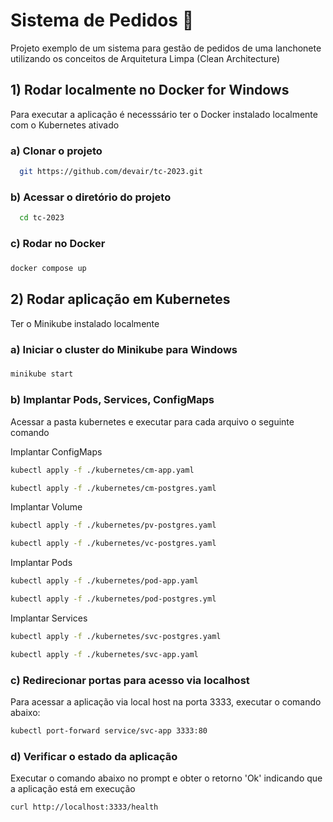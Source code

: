 
# Sistema de Pedidos 📝  
  
Projeto exemplo de um sistema para gestão de pedidos de uma lanchonete utilizando os conceitos de Arquitetura Limpa (Clean Architecture)
  
## 1) Rodar localmente no Docker for Windows

Para executar a aplicação é necesssário ter o Docker instalado localmente com o Kubernetes ativado

### a) Clonar o projeto 

~~~bash
  git https://github.com/devair/tc-2023.git
~~~

### b) Acessar o diretório do projeto

~~~bash  
  cd tc-2023
~~~

### c) Rodar no Docker

### 
~~~bash  
docker compose up
~~~  

## 2) Rodar aplicação em Kubernetes

Ter o Minikube instalado localmente

### a) Iniciar o cluster do Minikube para Windows

###
~~~bash
minikube start
~~~

### b) Implantar Pods, Services, ConfigMaps
Acessar a pasta kubernetes e executar para cada arquivo o seguinte comando

Implantar ConfigMaps
~~~bash
kubectl apply -f ./kubernetes/cm-app.yaml        
~~~

~~~bash
kubectl apply -f ./kubernetes/cm-postgres.yaml   
~~~

Implantar Volume

~~~bash
kubectl apply -f ./kubernetes/pv-postgres.yaml   
~~~

~~~bash
kubectl apply -f ./kubernetes/vc-postgres.yaml
~~~


Implantar Pods

~~~bash
kubectl apply -f ./kubernetes/pod-app.yaml
~~~

~~~bash
kubectl apply -f ./kubernetes/pod-postgres.yml   
~~~

Implantar Services

~~~bash
kubectl apply -f ./kubernetes/svc-postgres.yaml
~~~

~~~bash       
kubectl apply -f ./kubernetes/svc-app.yaml
~~~


### c) Redirecionar portas para acesso via localhost

Para acessar a aplicação via local host na porta 3333, executar o comando abaixo:

~~~bash
kubectl port-forward service/svc-app 3333:80
~~~

### d) Verificar o estado da aplicação
Executar o comando abaixo no prompt e obter o retorno 'Ok' indicando que a aplicação está em execução

~~~bash
curl http://localhost:3333/health
~~~


